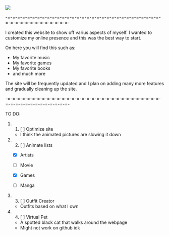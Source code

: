 [![](https://arvenonline.me/media/misc/buttons/arvenButton.gif)](https://arvenonline.me/)

-=-=-=-=-=-=-=-=-=-=-=-=-=-=-=-=-=-=-=-=-=-=-=-=-=-=-=-=-=-=-=-=-=-=-=-=-=-=-=-=-=-=-=-=-

I created this website to show off varius aspects of myself. I wanted to customize my online presence and this was the best way to start.

On here you will find this such as:

- My favorite music
- My favorite games
- My favorite books
- and much more

The site will be frequently updated and I plan on adding many more features and gradually cleaning up the site.

-=-=-=-=-=-=-=-=-=-=-=-=-=-=-=-=-=-=-=-=-=-=-=-=-=-=-=-=-=-=-=-=-=-=-=-=-=-=-=-=-=-=-=-=-

TO DO:

1. 1. [ ] Optimize site
   - I think the animated pictures are slowing it down

2. 2. [ ] Animate lists
   - [x] Artists
   - [ ] Movie
   - [x] Games
   - [ ] Manga


3. 3. [ ] Outfit Creator
   - Outfits based on what I own


4. 4. [ ] Virtual Pet
   - A spotted black cat that walks around the webpage
   - Might not work on github idk
